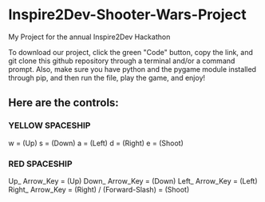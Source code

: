 # Inspire2Dev-Shooter-Wars-Project
My Project for the annual Inspire2Dev Hackathon


To download our project, click the green "Code" button, copy the link, and git clone this github repository through a terminal and/or a command prompt. Also, make sure you have python and the pygame module installed through pip, and then run the file, play the game, and enjoy!



## Here are the controls:

### YELLOW SPACESHIP ###
w = (Up)
s = (Down)
a = (Left)
d = (Right)
e = (Shoot)


### RED SPACESHIP ###
Up_ Arrow_Key = (Up)
Down_ Arrow_Key = (Down)
Left_ Arrow_Key = (Left)
Right_ Arrow_Key = (Right)
/ (Forward-Slash) = (Shoot)
